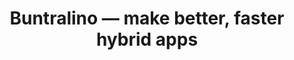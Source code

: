 ---
home: true
title: Buntralino — make better, faster hybrid apps
shortTitle: Home
description: Buntralino is a hybrid app development framework that lets you use web technologies (HTML, CSS, JavaScript, TypeScript) to make desktop apps. Buntralino applications work by creating a Bun application that launches and manages Neutralino.js windows.
heroImage: /Buntralino.png
tagline: Make better, faster cross-platform desktop apps without the bloat of Chrome while still keeping the comfort of node.js development.
banner: /opengraph.png
cover: /opengraph.png

actions:
  - text: Get started
    link: /get-started.html
    type: primary

  - text: Bun API
    link: /bun-api.html
    type: secondary

  - text: Client API
    link: /client-api.html
    type: secondary

highlights:

- header: The perfect match
  description: Buntralino unites <a href="https://bun.sh/" target="_blank">Bun</a> and <a href="https://neutralino.js.org/" target="_blank">Neutralino.js</a> to make a simpler, lighter alternative to Electron and NW.js. Use Neutralino.js API at client and send harder tasks to Bun while keeping your development process easy.
  features:
    - title: Lighter builds
      details: Buntralino uses built-in OS' browser instead of Chrome or Chromium compared to Electron or NW.js.
      icon: feather-pointed
    - title: HTML5 GUI, for real this time
      details: Using a regular browser means no issues with <code>require</code>, duplicated APIs, or other incompatibilities.
      icon: code
    - title: Use Node.js packages and Bun API
      details: Add any node.js packages to use in your project, and utilize Bun APIs to outrun Node.js.
      icon: cubes
    - title: Work with multiple windows
      details: Spawn and manipulate multiple windows, exchange information with events, and run JS directly in windows from Bun if needed.
      icon: window-restore
    - title: Native tasks in browser context
      details: Call Neutralino.js API in a browser window to do quick filesystem tasks or read OS information.
      icon: desktop
    - title: Split contexts
      details: Run heavier tasks in Bun process and trigger them from browser with Buntralino's async client API without blocking the GUI.
      icon: clone
    - title: Cross-compile for production
      details: Simplify CI/CD with one pipeline to bake for Windows, Mac and Linux at once.
      icon: arrows-turn-right
    - title: Ready to rumble
      details: Default template supports TypeScript and automatically bundles all the code for production.
      icon: rocket

- header: How does it work?
  description: Buntralino is a hybrid app development framework that lets you use web technologies (HTML, CSS, JavaScript, TypeScript) to make desktop apps. Buntralino applications work by creating a Bun application that launches and manages Neutralino.js windows. Neutralino.js windows can exchange information with Bun and each other in a client-server model through websockets, with you using a nice promise-based API. Bun is a faster alternative to Node.js or Deno, while Neutralino.js uses native OS' browser and augments it with native functions. <br> <br> <a class="route-link auto-link vp-hero-action primary no-external-link-icon" href="/architecture" aria-label="See the Architecture">See the Architecture</a>

footer: MIT Licensed | Copyright © 2024-present Cosmo Myzrail Gorynych
---